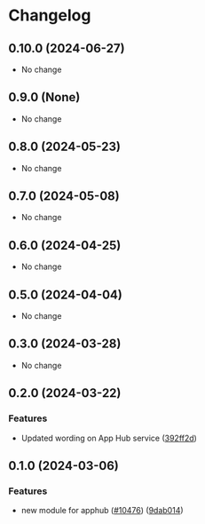 # Changelog

## 0.10.0 (2024-06-27)

* No change


## 0.9.0 (None)

* No change


## 0.8.0 (2024-05-23)

* No change


## 0.7.0 (2024-05-08)

* No change


## 0.6.0 (2024-04-25)

* No change


## 0.5.0 (2024-04-04)

* No change


## 0.3.0 (2024-03-28)

* No change


## 0.2.0 (2024-03-22)

### Features

* Updated wording on App Hub service ([392ff2d](https://github.com/googleapis/google-cloud-java/commit/392ff2db6665c3aa998ea94da1dfbc70c47df0f2))



## 0.1.0 (2024-03-06)

### Features

* new module for apphub ([#10476](https://github.com/googleapis/google-cloud-java/issues/10476)) ([9dab014](https://github.com/googleapis/google-cloud-java/commit/9dab01499649efd9e4314d56dd90688994faae26))

